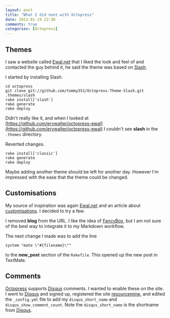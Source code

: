```yaml
---
layout: post
title: "What I did next with Octopress"
date: 2013-01-19 22:30
comments: true
categories: [Octopress]
---
```

## Themes

I saw a website called [Ewal.net](http://www.ewal.net) that I liked the look and feel of and contacted the guy behind it, he said the theme was based on [Slash](https://github.com/tommy351/Octopress-Theme-Slash).

I started by installing Slash.

    cd octopress
    git clone git://github.com/tommy351/Octopress-Theme-Slash.git .themes/slash
    rake install['slash']
    rake generate
    rake deploy
    
<!-- more -->    
    
Didn't really like it, and when I looked at [https://github.com/ervwalter/octopress-ewal](https://github.com/ervwalter/octopress-ewal) I couldn't see **slash** in the `.themes` directory.

Reverted changes.

    rake install['classic']
    rake generate
    rake deploy
    
Maybe adding another theme should be left for another day. However I'm impressed with the ease that the theme could be changed.

## Customisations

My source of inspiration was again [Ewal.net](http://www.ewal.net) and an article about [customisations](http://www.ewal.net/2012/09/08/octopress-customizations/). I decided to try a few.

I removed **blog** from the URL. I like the idea of [FancyBox](!g), but I am not sure of the best way to integrate it to my Markdown workflow.

The next change I made was to add the line

    system "mate \"#{filename}\""
    
to the **new_post** section of the `Rakefile`. This opened up the new post in TextMate.

## Comments

[Octopress][1] supports [Disqus][2] comments. I wanted to enable these on the site. I went to [Disqus][2] and signed up, registered the site [resourcemine][3], and edited the `_config.yml` file to add my `disqus_short_name` and `disqus_show_comment_count`. Note the `disqus_short_name` is the shortname from [Disqus][2].

[1]: http://octopress.org/ "Octopress"
[2]: http://disqus.com/ "DISQUS - Elevating the discussion"
[3]: http://www.resourcemine.net



